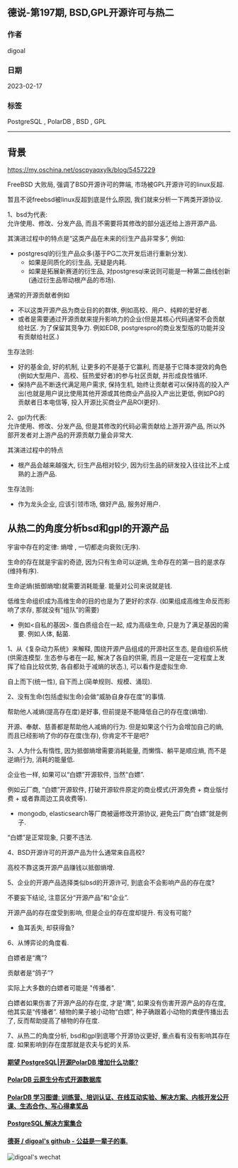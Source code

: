 ## 德说-第197期, BSD,GPL开源许可与热二    
                        
### 作者                        
digoal                        
                        
### 日期                        
2023-02-17                      
                        
### 标签                        
PostgreSQL , PolarDB , BSD , GPL      
                        
----                        
                        
## 背景          
https://my.oschina.net/oscpyaqxylk/blog/5457229    
  
FreeBSD 大败局, 强调了BSD开源许可的弊端, 市场被GPL开源许可的linux反超.    
  
暂且不说freebsd被linux反超到底是什么原因, 我们就来分析一下两类开源协议.    
  
1、bsd为代表:   
允许使用、修改、分发产品, 而且不需要将其修改的部分返还给上游开源产品.   
  
其演进过程中的特点是“这类产品在未来的衍生产品非常多”, 例如:    
- postgresql的衍生产品众多(基于PG二次开发后进行重新分发).   
    - 如果是同质化的衍生品, 无疑是内耗.   
     - 如果是拓展新赛道的衍生品, 对postgresql来说则可能是一种第二曲线创新(通过衍生品带动根产品的市场).     
  
通常的开源贡献者例如  
- 不以这类开源产品为商业目的的群体, 例如高校、用户、纯粹的爱好者.     
- 或者是需要通过开源贡献来提升影响力的企业(但是其核心代码通常不会贡献给社区. 为了保留其竞争力. 例如EDB, postgrespro的商业发型版的功能并没有贡献给社区.)   
  
生存法则:   
- 好的基金会, 好的机制, 让更多的不是基于它赢利, 而是基于它降本提效的角色(例如大型用户、高校、狂热爱好者)的参与社区贡献, 并形成良性循环.     
- 保持产品不断迭代满足用户需求, 保持生机, 始终让贡献者可以保持高的投入产出(也就是用户说比使用其他开源或其他商业产品投入产出比更低, 例如PG的贡献者日本电信等, 投入开源比买商业产品ROI更好).      
  
2、gpl为代表:   
允许使用、修改、分发产品, 但是其修改的代码必需贡献给上游开源产品, 所以外部开发者对上游产品的开源贡献力量会非常大.   
  
其演进过程中的特点  
- 根产品会越来越强大, 衍生产品相对较少, 因为衍生品的研发投入往往比不上成熟的上游产品.     
  
生存法则:   
- 作为龙头企业, 应该引领市场, 做好产品, 服务好用户.     
  
  
## 从热二的角度分析bsd和gpl的开源产品  
宇宙中存在的定律: 熵增 , 一切都走向衰败(无序).   
  
生命的存在就是宇宙的奇迹, 因为只有生命可以逆熵, 生命存在的第一目的是求存(维持有序).   
  
生命逆熵(抵御熵增)就需要消耗能量. 能量对公司来说就是钱.    
  
低维生命组织成为高维生命的目的也是为了更好的求存. (如果组成高维生命反而影响了求存, 那就没有“组队”的需要)  
- 例如<自私的基因>. 蛋白质组合在一起, 成为高级生命, 只是为了满足基因的需要. 例如人体, 黏菌.    
  
1、从《复杂动力系统》来解释, 围绕开源产品组成的开源社区生态, 是自组织系统(供需连模型. 生态参与者在一起, 解决了各自的供需, 而且一定是在一定程度上发挥了给自比较优势, 各自都处于减熵的状态.), 可以看作是虚拟生命.    
  
自上而下(统一性), 自下而上(简单规则、规模、涌现).   
  
2、没有生命(包括虚拟生命)会做“威胁自身存在度”的事情.   
  
帮助他人减熵(提高存在度)是好事, 但前提是不能降低自己的存在度(熵增).   
  
开源、奉献、慈善都是帮助他人减熵的行为. 但是如果这个行为会增加自己的熵, 而且已经影响了你的存在度(生存), 你肯定不干是吧?    
  
3、人为什么有惰性, 因为抵御熵增需要消耗能量, 而懒惰、躺平是顺应熵, 而不是逆熵行为, 消耗的能量低.    
  
企业也一样, 如果可以“白嫖”开源软件, 当然“白嫖”.    
  
例如云厂商, “白嫖”开源软件, 打破开源软件原定的商业模式(开源免费 + 商业版付费 + 或者靠周边工具收费等).    
- mongodb, elasticsearch等厂商被逼修改开源协议, 避免云厂商“白嫖”就是例子.  
  
“白嫖”是正常现象, 只要不违法.    
  
  
4、BSD开源许可的开源产品为什么通常来自高校?   
  
高校不靠这类开源产品赚钱以抵御熵增.    
  
  
5、企业的开源产品选择类似bsd的开源许可, 到底会不会影响产品的存在度?    
  
不要妄下结论, 注意区分“开源产品”和“企业”.    
  
开源产品的存在度受到影响, 但是企业的存在度却提升. 有没有可能?    
- 鱼耳丢失, 却获得鱼?    
  
  
6、从博弈论的角度看.    
  
白嫖者是“鹰”?  
  
贡献者是“鸽子”?  
  
实际上大多数的白嫖者可能是 "传播者".   
  
白嫖者如果伤害了开源产品的存在度, 才是“鹰”, 如果没有伤害开源产品的存在度, 他其实是“传播者”.  植物的果子被小动物“白嫖”, 种子确跟着小动物的粪便传播出去了, 反而帮助提高了植物的存在度.     
  
  
  
7、从热二的角度分析, bsd和gpl到底哪个开源协议更好, 重点看有没有影响其存在度. 如果影响到存在度那就是农夫与蛇的关系.      
  
  
  
#### [期望 PostgreSQL|开源PolarDB 增加什么功能?](https://github.com/digoal/blog/issues/76 "269ac3d1c492e938c0191101c7238216")
  
  
#### [PolarDB 云原生分布式开源数据库](https://github.com/ApsaraDB "57258f76c37864c6e6d23383d05714ea")
  
  
#### [PolarDB 学习图谱: 训练营、培训认证、在线互动实验、解决方案、内核开发公开课、生态合作、写心得拿奖品](https://www.aliyun.com/database/openpolardb/activity "8642f60e04ed0c814bf9cb9677976bd4")
  
  
#### [PostgreSQL 解决方案集合](../201706/20170601_02.md "40cff096e9ed7122c512b35d8561d9c8")
  
  
#### [德哥 / digoal's github - 公益是一辈子的事.](https://github.com/digoal/blog/blob/master/README.md "22709685feb7cab07d30f30387f0a9ae")
  
  
![digoal's wechat](../pic/digoal_weixin.jpg "f7ad92eeba24523fd47a6e1a0e691b59")
  
